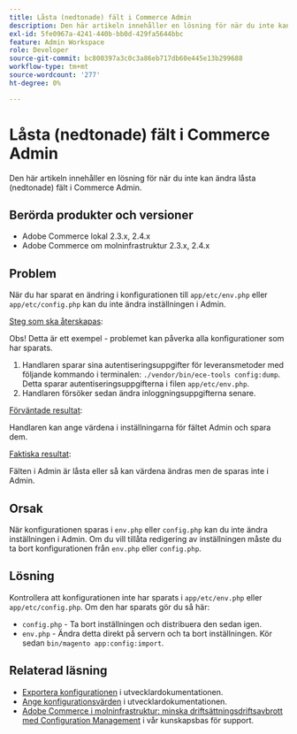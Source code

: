 ```yaml
---
title: Låsta (nedtonade) fält i Commerce Admin
description: Den här artikeln innehåller en lösning för när du inte kan ändra fält i Commerce Admin.
exl-id: 5fe0967a-4241-440b-bb0d-429fa5644bbc
feature: Admin Workspace
role: Developer
source-git-commit: bc800397a3c0c3a86eb717db60e445e13b299688
workflow-type: tm+mt
source-wordcount: '277'
ht-degree: 0%

---
```


# Låsta (nedtonade) fält i Commerce Admin

Den här artikeln innehåller en lösning för när du inte kan ändra låsta (nedtonade) fält i Commerce Admin.

## Berörda produkter och versioner

* Adobe Commerce lokal 2.3.x, 2.4.x
* Adobe Commerce om molninfrastruktur 2.3.x, 2.4.x

## Problem

När du har sparat en ändring i konfigurationen till `app/etc/env.php` eller `app/etc/config.php` kan du inte ändra inställningen i Admin.

<u>Steg som ska återskapas</u>:

Obs! Detta är ett exempel - problemet kan påverka alla konfigurationer som har sparats.

1. Handlaren sparar sina autentiseringsuppgifter för leveransmetoder med följande kommando i terminalen: `./vendor/bin/ece-tools config:dump`. Detta sparar autentiseringsuppgifterna i filen `app/etc/env.php`.
1. Handlaren försöker sedan ändra inloggningsuppgifterna senare.

<u>Förväntade resultat</u>:

Handlaren kan ange värdena i inställningarna för fältet Admin och spara dem.

<u>Faktiska resultat</u>:

Fälten i Admin är låsta eller så kan värdena ändras men de sparas inte i Admin.

## Orsak

När konfigurationen sparas i `env.php` eller `config.php` kan du inte ändra inställningen i Admin. Om du vill tillåta redigering av inställningen måste du ta bort konfigurationen från `env.php` eller `config.php`.

## Lösning

Kontrollera att konfigurationen inte har sparats i `app/etc/env.php` eller `app/etc/config.php`. Om den har sparats gör du så här:

* `config.php` - Ta bort inställningen och distribuera den sedan igen.
* `env.php` - Ändra detta direkt på servern och ta bort inställningen. Kör sedan `bin/magento app:config:import`.

## Relaterad läsning

* [Exportera konfigurationen](https://devdocs.magento.com/guides/v2.4/config-guide/cli/config-cli-subcommands-config-mgmt-export.html#sensitive-or-system-specific-settings) i utvecklardokumentationen.
* [Ange konfigurationsvärden](https://devdocs.magento.com/guides/v2.4/config-guide/cli/config-cli-subcommands-config-mgmt-set.html#config-cli-config-set) i utvecklardokumentationen.
* [Adobe Commerce i molninfrastruktur: minska driftsättningsdriftsavbrott med Configuration Management](/help/how-to/general/magento-cloud-reduce-deployment-downtime-with-configuration-management.md) i vår kunskapsbas för support.
